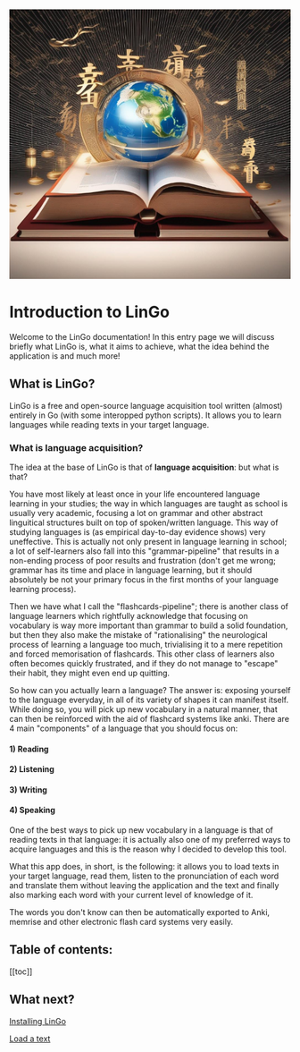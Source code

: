 ![LinGo logo](imgs/icon.png)
# Introduction to LinGo

Welcome to the LinGo documentation! In this entry page we will discuss briefly what LinGo is, what it aims to achieve, what the idea behind the application is and much more!

## What is LinGo?

LinGo is a free and open-source language acquisition tool written (almost) entirely in Go (with some interopped python scripts). It allows you to learn languages while reading texts in your target language.

### What is language acquisition?

The idea at the base of LinGo is that of **language acquisition**: but what is that? 


You have most likely at least once in your life encountered language learning in your studies; the way in which languages are taught as school is usually very academic, focusing a lot on grammar and other abstract linguitical structures built on top of spoken/written language. This way of studying languages is (as empirical day-to-day evidence shows) very uneffective. This is actually not only present in language learning in school; a lot of self-learners also fall into this "grammar-pipeline" that results in a non-ending process of poor results and frustration (don't get me wrong; grammar has its time and place in language learning, but it should absolutely be not your primary focus in the first months of your language learning process).

Then we have what I call the "flashcards-pipeline"; there is another class of language learners which rightfully acknowledge that focusing on vocabulary is way more important than grammar to build a solid foundation, but then they also make the mistake of "rationalising" the neurological process of learning a language too much, trivialising it to a mere repetition and forced memorisation of flashcards. This other class of learners also often becomes quickly frustrated, and if they do not manage to "escape" their habit, they might even end up quitting. 


So how can you actually learn a language? The answer is: exposing yourself to the language everyday, in all of its variety of shapes it can manifest itself. While doing so, you will pick up new vocabulary in a natural manner, that can then be reinforced with the aid of flashcard systems like anki. There are 4 main "components" of a language that you should focus on:

#### 1) Reading

#### 2) Listening

#### 3) Writing


#### 4) Speaking

One of the best ways to pick up new vocabulary in a language is that of reading texts in that language: it is actually also one of my preferred ways to acquire languages and this is the reason why I decided to develop this tool.

What this app does, in short, is the following: it allows you to load texts in your target language, read them, listen to the pronunciation of each word and translate them without leaving the application and the text and finally also marking each word with your current level of knowledge of it.

The words you don't know can then be automatically exported to Anki, memrise and other electronic flash card systems very easily. 

## Table of contents:

[[toc]]

## What next?

[Installing LinGo](/install)



[Load a text](/text)

